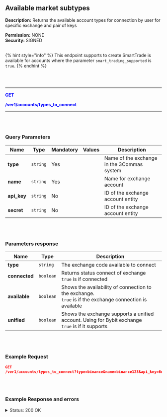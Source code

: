 ## Available market subtypes<br>

**Description:** Returns the available account types for connection by user for specific exchange and pair of keys<br>

**Permission:** NONE<br>
**Security:** SIGNED<br>
<br>

{% hint style="info" %}
This endpoint supports to create SmartTrade is available for accounts where the parameter `smart_trading_supported` is `true`.
{% endhint %}

<br>
<br>

----------

<mark style="color:blue;background-color:white" > **GET** 

<mark style="color:blue;background-color:white" >**/ver1/accounts/types_to_connect**

----------

<br>
<br>

### Query Parameters<br>

| Name | Type |	Mandatory |	Values	| Description|
|------|------|-----------|-----------------|------------|
|**type**  | `string`| Yes |  | Name of the exchange in the 3Commas system |
|**name**  | `string`	| Yes |  | Name for exchange account |
|**api_key**  | `string`	| No |  | ID of the exchange account entity |
|**secret**  | `string`	| No |  | ID of the exchange account entity |

<br>
<br>

### Parameters response<br>

| Name | Type |	Description|
|------|------|------------|
|**type** | `string` | The exchange code available to connect |
|**connected**| `boolean`| Returns status connect of exchange<br>`true` is if connected |
|**available**| `boolean`| Shows the availability of connection to the exchange.<br>`true` is if the exchange connection is available |
|**unified**| `boolean`| Shows the exchange supports a unified account. Using for Bybit exchange<br>`true` is if it supports  |

<br>
<br>

### Example Request<br>

```json
GET
/ver1/accounts/types_to_connect?type=binance&name=binance123&api_key=6q4zuON***XKi8kOMepGT***xcxkBlIACvhY***8Qr97MsAT9***p4qe9Uezqrrd&secret=7CfL1slT***8xzCsgzA***4yfNGvOav***QO
```
<br>
<br>

### Example Response and errors<br>

<details>
<summary>Status: 200 OK</summary><br>

```json
 {
        "type": "binance",
        "connected": false,
        "available": true,
        "unified": false
    },
    {
        "type": "binance_margin",
        "connected": false,
        "available": true,
        "unified": false
    },
    {
        "type": "binance_futures",
        "connected": true,
        "available": true,
        "unified": false
    },
    {
        "type": "binance_futures_coin",
        "connected": true,
        "available": true,
        "unified": false
    }
]
```
</details>